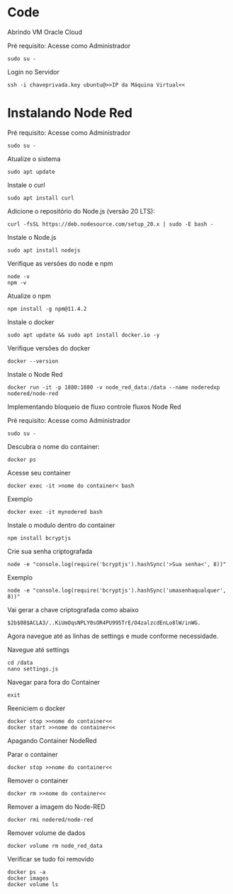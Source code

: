 # Code

Abrindo VM Oracle Cloud

Pré requisito: Acesse como Administrador

    sudo su -

Login no Servidor

    ssh -i chaveprivada.key ubuntu@>>IP da Máquina Virtual<<
    
# Instalando Node Red

Pré requisito: Acesse como Administrador

    sudo su -

Atualize o sistema

    sudo apt update

Instale o curl

    sudo apt install curl

Adicione o repositório do Node.js (versão 20 LTS):

    curl -fsSL https://deb.nodesource.com/setup_20.x | sudo -E bash -

Instale o Node.js

    sudo apt install nodejs

Verifique as versões do node e npm

    node -v
    npm -v

Atualize o npm

    npm install -g npm@11.4.2

Instale o docker

    sudo apt update && sudo apt install docker.io -y

Verifique versões do docker

    docker --version

Instale o Node Red

    docker run -it -p 1880:1880 -v node_red_data:/data --name noderedxp nodered/node-red

Implementando bloqueio de fluxo controle fluxos Node Red

Pré requisito: Acesse como Administrador

    sudo su -

Descubra o nome do container:

    docker ps

Acesse seu container

    docker exec -it >nome do container< bash

Exemplo

    docker exec -it mynodered bash

Instale o modulo dentro do container

    npm install bcryptjs

Crie sua senha criptografada

    node -e "console.log(require('bcryptjs').hashSync('>Sua senha<', 8))"

Exemplo
    
    node -e "console.log(require('bcryptjs').hashSync('umasenhaqualquer', 8))"

Vai gerar a chave criptografada como abaixo

    $2b$08$ACLA3/..KiUmOqsNPLY0sOR4PU995TrE/O4zalzcdEnLo8lW/inWG.

Agora navegue até as linhas de settings e mude conforme necessidade.


Navegue até settings

    cd /data
    nano settings.js

Navegar para fora do Container

    exit

Reeniciem o docker

    docker stop >>nome do container<<
    docker start >>nome do container<<

Apagando Container NodeRed

Parar o container

    docker stop >>nome do container<<

Remover o container

    docker rm >>nome do container<<

Remover a imagem do Node-RED

    docker rmi nodered/node-red

Remover volume de dados

    docker volume rm node_red_data

Verificar se tudo foi removido

    docker ps -a
    docker images
    docker volume ls
